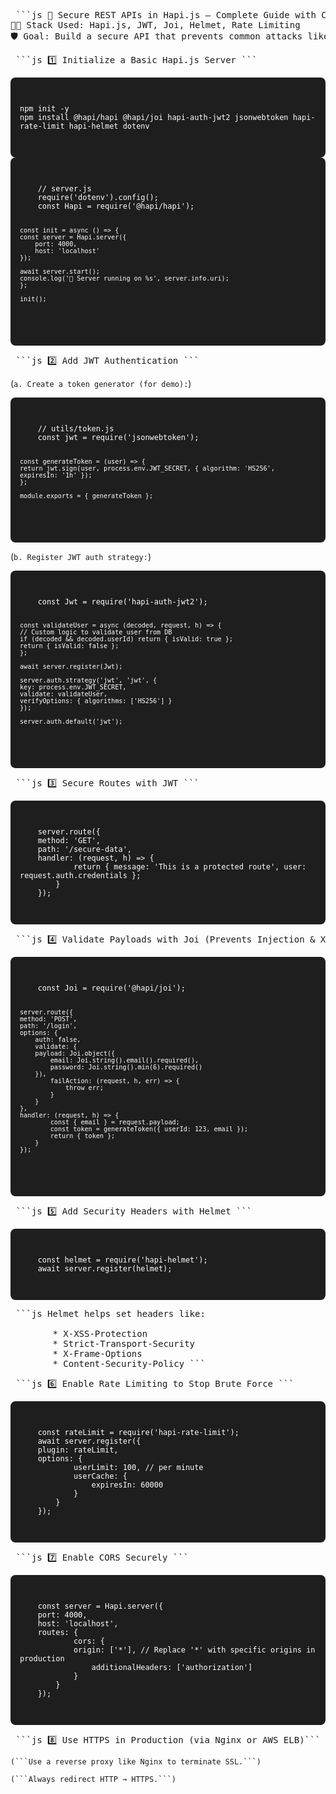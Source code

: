 <pre> ```js 🔐 Secure REST APIs in Hapi.js – Complete Guide with Code
👨‍💻 Stack Used: Hapi.js, JWT, Joi, Helmet, Rate Limiting
🛡️ Goal: Build a secure API that prevents common attacks like XSS, brute force, and unauthorized access. ``` </pre>

<pre> ```js 1️⃣ Initialize a Basic Hapi.js Server ``` </pre>

<div style="background:#1e1e1e; color:#fff; padding:15px; border-radius:8px; font-family:monospace;">
  <pre><code>
npm init -y
npm install @hapi/hapi @hapi/joi hapi-auth-jwt2 jsonwebtoken hapi-rate-limit hapi-helmet dotenv
  </code></pre>
</div>

<div style="background:#1e1e1e; color:#fff; padding:15px; border-radius:8px; font-family:monospace;">
  <pre><code>
    // server.js
    require('dotenv').config();
    const Hapi = require('@hapi/hapi');

    const init = async () => {
    const server = Hapi.server({
        port: 4000,
        host: 'localhost'
    });

    await server.start();
    console.log('🚀 Server running on %s', server.info.uri);
    };

    init();
  </code></pre>
</div>

<pre> ```js 2️⃣ Add JWT Authentication ``` </pre>
(```a. Create a token generator (for demo):```)

<div style="background:#1e1e1e; color:#fff; padding:15px; border-radius:8px; font-family:monospace;">
  <pre><code>
    // utils/token.js
    const jwt = require('jsonwebtoken');

    const generateToken = (user) => {
    return jwt.sign(user, process.env.JWT_SECRET, { algorithm: 'HS256', expiresIn: '1h' });
    };

    module.exports = { generateToken };
  </code></pre>
</div>

(```b. Register JWT auth strategy:```)

<div style="background:#1e1e1e; color:#fff; padding:15px; border-radius:8px; font-family:monospace;">
  <pre><code>
    const Jwt = require('hapi-auth-jwt2');

    const validateUser = async (decoded, request, h) => {
    // Custom logic to validate user from DB
    if (decoded && decoded.userId) return { isValid: true };
    return { isValid: false };
    };

    await server.register(Jwt);

    server.auth.strategy('jwt', 'jwt', {
    key: process.env.JWT_SECRET,
    validate: validateUser,
    verifyOptions: { algorithms: ['HS256'] }
    });

    server.auth.default('jwt');
  </code></pre>
</div>


<pre> ```js 3️⃣ Secure Routes with JWT ``` </pre>

<div style="background:#1e1e1e; color:#fff; padding:15px; border-radius:8px; font-family:monospace;">
  <pre><code>
    server.route({
    method: 'GET',
    path: '/secure-data',
    handler: (request, h) => {
            return { message: 'This is a protected route', user: request.auth.credentials };
        }
    });
  </code></pre>
</div>


<pre> ```js 4️⃣ Validate Payloads with Joi (Prevents Injection & XSS) ``` </pre>

<div style="background:#1e1e1e; color:#fff; padding:15px; border-radius:8px; font-family:monospace;">
  <pre><code>
    const Joi = require('@hapi/joi');

    server.route({
    method: 'POST',
    path: '/login',
    options: {
        auth: false,
        validate: {
        payload: Joi.object({
            email: Joi.string().email().required(),
            password: Joi.string().min(6).required()
        }),
            failAction: (request, h, err) => {
                throw err;
            }
        }
    },
    handler: (request, h) => {
            const { email } = request.payload;
            const token = generateToken({ userId: 123, email });
            return { token };
        }
    });

  </code></pre>
</div>

<pre> ```js 5️⃣ Add Security Headers with Helmet ``` </pre>

<div style="background:#1e1e1e; color:#fff; padding:15px; border-radius:8px; font-family:monospace;">
  <pre><code>
    const helmet = require('hapi-helmet');
    await server.register(helmet);
  </code></pre>
</div>

<pre> ```js Helmet helps set headers like:

        * X-XSS-Protection
        * Strict-Transport-Security
        * X-Frame-Options
        * Content-Security-Policy ```
</pre>

<pre> ```js 6️⃣ Enable Rate Limiting to Stop Brute Force ``` </pre>
 
 <div style="background:#1e1e1e; color:#fff; padding:15px; border-radius:8px; font-family:monospace;">
  <pre><code>
    const rateLimit = require('hapi-rate-limit');
    await server.register({
    plugin: rateLimit,
    options: {
            userLimit: 100, // per minute
            userCache: {
                expiresIn: 60000
            }
        }
    });
  </code></pre>
</div>

<pre> ```js 7️⃣ Enable CORS Securely ``` </pre>

<div style="background:#1e1e1e; color:#fff; padding:15px; border-radius:8px; font-family:monospace;">
  <pre><code>
    const server = Hapi.server({
    port: 4000,
    host: 'localhost',
    routes: {
            cors: {
            origin: ['*'], // Replace '*' with specific origins in production
                additionalHeaders: ['authorization']
            }
        }
    });
  </code></pre>
</div>

<pre> ```js 8️⃣ Use HTTPS in Production (via Nginx or AWS ELB)``` </pre>

    (```Use a reverse proxy like Nginx to terminate SSL.```)

    (```Always redirect HTTP → HTTPS.```)

